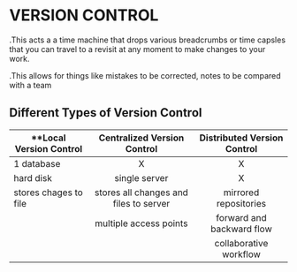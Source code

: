 # VERSION CONTROL
  .This acts a a time machine that drops various breadcrumbs or time capsles that you can travel to a revisit at any moment to make changes to your work. 
  
  .This allows for things like mistakes to be corrected, notes to be compared with a team 
  
  ## Different Types of Version Control 
  
   |**Local Version Control | Centralized Version Control | Distributed Version Control |
   |  --------------------- | :--------------------------:| :-------------------------: |
   | 1 database             |             X                |              X
   | hard disk              |  single server               |              X
   | stores chages to file  |  stores all changes and files to server     | mirrored repositories
   |                        |  multiple access points     | forward and backward flow 
   |                        |                             | collaborative workflow
